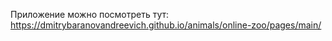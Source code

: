Приложение можно посмотреть тут: https://dmitrybaranovandreevich.github.io/animals/online-zoo/pages/main/